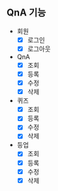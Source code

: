 ## QnA 기능 
- 회원
  - [x] 로그인
  - [x] 로그아웃
- QnA
  - [x] 조회
  - [x] 등록
  - [x] 수정
  - [x] 삭제
- 퀴즈
  - [x] 조회
  - [x] 등록
  - [x] 수정
  - [x] 삭제
- 등업
  - [x] 조회
  - [x] 등록
  - [x] 수정
  - [x] 삭제